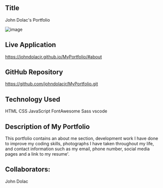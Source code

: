 ## Title
John Dolac's Portfolio

![image](https://user-images.githubusercontent.com/69832533/101710455-c1e80300-3a4e-11eb-861e-411ce4c7548c.png)


## Live Application
https://johndolacjr.github.io/MyPortfolio/#about 

## GitHub Repository
  https://github.com/johndolacjr/MyPortfolio.git

## Technology Used
HTML
CSS
JavaScript
FontAwesome
Sass
vscode

## Description of My Portfolio
This portfolio contains an about me section, development work I have done to improve my coding skills, photographs I have taken throughout my life, and contact information such as my email, phone number, social media pages and a link to my resume'. 

## Collaborators:
John Dolac
